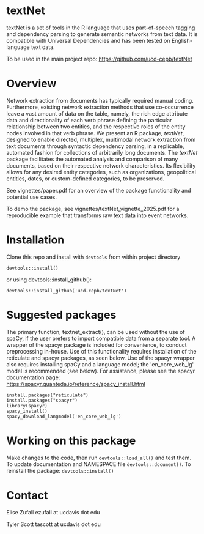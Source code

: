 # textNet

textNet is a set of tools in the R language that uses part-of-speech tagging and dependency parsing to generate semantic networks from text data. It is compatible with Universal Dependencies and has been tested on English-language text data.

To be used in the main project repo: 
https://github.com/ucd-cepb/textNet

# Overview
Network extraction from documents has typically required manual coding.
Furthermore, existing network extraction methods that use co-occurrence
leave a vast amount of data on the table, namely, the rich edge
attribute data and directionality of each verb phrase defining the
particular relationship between two entities, and the respective roles
of the entity nodes involved in that verb phrase. We present an R
package, *textNet*, designed to enable directed, multiplex, multimodal
network extraction from text documents through syntactic dependency
parsing, in a replicable, automated fashion for collections of
arbitrarily long documents. The *textNet* package facilitates the
automated analysis and comparison of many documents, based on their
respective network characteristics. Its flexibility allows for any
desired entity categories, such as organizations, geopolitical entities,
dates, or custom-defined categories, to be preserved.

See vignettes/paper.pdf for an overview of the package functionality and potential use cases.  

To demo the package, see vignettes/textNet_vignette_2025.pdf for a reproducible example that transforms raw text data into event networks.

# Installation

Clone this repo and install with `devtools` from within project directory

```
devtools::install()
```

or using devtools::install_github():

```
devtools::install_github('ucd-cepb/textNet')
```

# Suggested packages
The primary function, textnet_extract(), can be used without the use of spaCy, if the user prefers to import compatible data from a separate tool. A wrapper of the spacyr package is included for convenience, to conduct preprocessing in-house. Use of this functionality requires installation of the reticulate and spacyr packages, as seen below. Use of the spacyr wrapper also requires installing spaCy and a language model; the 'en_core_web_lg' model is recommended (see below). For assistance, please see the spacyr documentation page: https://spacyr.quanteda.io/reference/spacy_install.html

```
install.packages("reticulate")
install.packages("spacyr")
library(spacyr)
spacy_install()
spacy_download_langmodel('en_core_web_lg')
```

# Working on this package

Make changes to the code, then run `devtools::load_all()` and test them.
To update documentation and NAMESPACE file `devtools::document()`.
To reinstall the package: `devtools::install()`	

# Contact

Elise Zufall ezufall at ucdavis dot edu

Tyler Scott tascott at ucdavis dot edu

